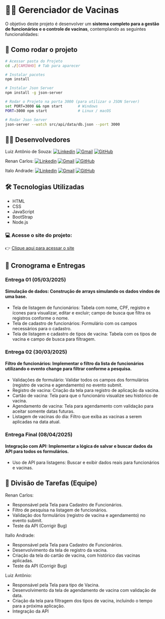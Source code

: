# 👨‍⚕️ Gerenciador de Vacinas

O objetivo deste projeto é desenvolver um **sistema completo para a gestão de funcionários e o controle de vacinas**, contemplando as seguintes funcionalidades:

## 🚀 Como rodar o projeto

```bash
# Acessar pasta do Projeto
cd ./[CAMINHO] # Tab para aparecer

# Instalar pacotes
npm install

# Instalar Json Server
npm install -g json-server

# Rodar o Projeto na porta 3000 (para utilizar o JSON Server)
set PORT=3000 && npm start       # Windows
PORT=3000 npm start              # Linux / macOS

# Rodar Json Server
json-server --watch src/api/data/db.json --port 3000

```

## 👨‍💻 Desenvolvedores

Luiz Antônio de Souza: 
[![Linkedin](https://img.shields.io/badge/LinkedIn-0077B5?style=for-the-badge&logo=linkedin&logoColor=white)](https://www.linkedin.com/in/luiz-antonio-souza-5000a226b/)
[![Gmail](https://img.shields.io/badge/Gmail-D14836?style=for-the-badge&logo=gmail&logoColor=white)](https://luixzsouza.com.br/contact)
[![GitHub](https://img.shields.io/badge/GitHub-100000?style=for-the-badge&logo=github&logoColor=white)](https://github.com/LuixzSouza)

Renan Carlos:
[![Linkedin](https://img.shields.io/badge/LinkedIn-0077B5?style=for-the-badge&logo=linkedin&logoColor=white)](https://www.linkedin.com/in/renan-carlos-51a422280/)
[![Gmail](https://img.shields.io/badge/Gmail-D14836?style=for-the-badge&logo=gmail&logoColor=white)](https://github.com/RRenann)
[![GitHub](https://img.shields.io/badge/GitHub-100000?style=for-the-badge&logo=github&logoColor=white)](https://github.com/RRenann)

Italo Andrade:
[![Linkedin](https://img.shields.io/badge/LinkedIn-0077B5?style=for-the-badge&logo=linkedin&logoColor=white)](https://www.linkedin.com)
[![Gmail](https://img.shields.io/badge/Gmail-D14836?style=for-the-badge&logo=gmail&logoColor=white)](italloam123@gmail.com)
[![GitHub](https://img.shields.io/badge/GitHub-100000?style=for-the-badge&logo=github&logoColor=white)](https://github.com/italloandrade)


## 🛠️ Tecnologias Utilizadas
- HTML
- CSS
- JavaScript
- BootStrap
- Node.js

### 💻 Acesse o site do projeto:
👉 [Clique aqui para acessar o site](https://SEU-LINK-AQUI)

## 📅 Cronograma e Entregas

### Entrega 01 (05/03/2025)
#### Simulação de dados: Construção de arrays simulando os dados vindos de uma base.

- Tela de listagem de funcionários: Tabela com nome, CPF, registro e ícones para visualizar, editar e excluir; campo de busca que filtra os registros conforme o nome.
- Tela de cadastro de funcionários: Formulário com os campos necessários para o cadastro.
- Tela de listagem e cadastro de tipos de vacina: Tabela com os tipos de vacina e campo de busca para filtragem.

### Entrega 02 (30/03/2025)
#### Filtro de funcionários: Implementar o filtro da lista de funcionários utilizando o evento change para filtrar conforme a pesquisa.

- Validações de formulário: Validar todos os campos dos formulários (registro de vacina e agendamento) no evento submit.
- Registro de vacina: Criação da tela para registro de aplicação da vacina.
- Cartão de vacina: Tela para que o funcionário visualize seu histórico de vacina.
- Agendamento de vacina: Tela para agendamento com validação para aceitar somente datas futuras.
- Listagem de vacinas do dia: Filtro que exiba as vacinas a serem aplicadas na data atual.

### Entrega Final (08/04/2025)
#### Integração com API: Implementar a lógica de salvar e buscar dados da API para todos os formulários.

- Uso de API para listagens: Buscar e exibir dados reais para funcionários e vacinas.

## 🧠 Divisão de Tarefas (Equipe)
Renan Carlos:

- Responsável pela Tela para Cadastro de Funcionários.
- Filtro de pesquisa na listagem de funcionários.
- Validação dos formulários (registro de vacina e agendamento) no evento submit.
- Teste da API (Corrigir Bug)

Itallo Andrade:

- Responsável pela Tela para Cadastro de Funcionários.
- Desenvolvimento da tela de registro da vacina.
- Criação da tela do cartão de vacina, com histórico das vacinas aplicadas.
- Teste da API (Corrigir Bug)

Luiz Antônio:

- Responsável pela Tela para tipo de Vacina.
- Desenvolvimento da tela de agendamento de vacina com validação de data.
- Criação da tela para filtragem dos tipos de vacina, incluindo o tempo para a próxima aplicação.
- Integração da API
